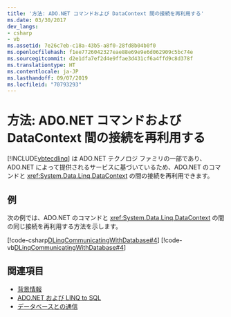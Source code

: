 ```yaml
---
title: '方法: ADO.NET コマンドおよび DataContext 間の接続を再利用する'
ms.date: 03/30/2017
dev_langs:
- csharp
- vb
ms.assetid: 7e26c7eb-c18a-43b5-a8f0-28fd8b04b0f0
ms.openlocfilehash: f1ee7726042327eae88e69e9e6d062909c5bc74e
ms.sourcegitcommit: d2e1dfa7ef2d4e9ffae3d431cf6a4ffd9c8d378f
ms.translationtype: HT
ms.contentlocale: ja-JP
ms.lasthandoff: 09/07/2019
ms.locfileid: "70793293"
---
```

# <a name="how-to-reuse-a-connection-between-an-adonet-command-and-a-datacontext"></a>方法: ADO.NET コマンドおよび DataContext 間の接続を再利用する
[!INCLUDE[vbtecdlinq](../../../../../../includes/vbtecdlinq-md.md)] は ADO.NET テクノロジ ファミリの一部であり、ADO.NET によって提供されるサービスに基づいているため、ADO.NET のコマンドと <xref:System.Data.Linq.DataContext> の間の接続を再利用できます。  
  
## <a name="example"></a>例  
 次の例では、ADO.NET のコマンドと <xref:System.Data.Linq.DataContext> の間の同じ接続を再利用する方法を示します。  
  
 [!code-csharp[DLinqCommunicatingWithDatabase#4](../../../../../../samples/snippets/csharp/VS_Snippets_Data/DLinqCommunicatingWithDatabase/cs/Program.cs#4)]
 [!code-vb[DLinqCommunicatingWithDatabase#4](../../../../../../samples/snippets/visualbasic/VS_Snippets_Data/DLinqCommunicatingWithDatabase/vb/Module1.vb#4)]  
  
## <a name="see-also"></a>関連項目

- [背景情報](background-information.md)
- [ADO.NET および LINQ to SQL](ado-net-and-linq-to-sql.md)
- [データベースとの通信](communicating-with-the-database.md)
